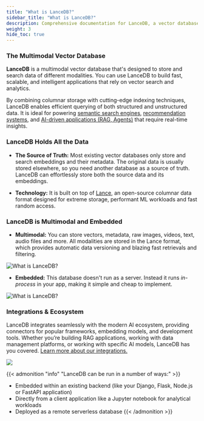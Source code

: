 ```yaml
---
title: "What is LanceDB?"
sidebar_title: "What is LanceDB?"
description: Comprehensive documentation for LanceDB, a vector database for AI applications. Includes guides, tutorials, API references, and best practices for vector search and data management.
weight: 3
hide_toc: true
---
```


### The Multimodal Vector Database

**LanceDB** is a multimodal vector database that's designed to store and search data of different modalities. You can use LanceDB to build fast, scalable, and intelligent applications that rely on vector search and analytics. 

By combining columnar storage with cutting-edge indexing techniques, LanceDB enables efficient querying of both structured and unstructured data. It is ideal for powering [semantic search engines](/tutorials/multimodal-vector-search/), [recommendation systems](/tutorials/multimodal-vector-search/), and [AI-driven applications (RAG, Agents)](/tutorials/RAG/) that require real-time insights.

### LanceDB Holds All the Data

- **The Source of Truth:** Most existing vector databases only store and search embeddings and their metadata. The original data is usually stored elsewhere, so you need another database as a source of truth. LanceDB can effortlessly store both the source data and its embeddings.

- **Technology:** It is built on top of [Lance](https://github.com/lancedb/lance), an open-source columnar data format designed for extreme storage, performant ML workloads and fast random access.

### LanceDB is Multimodal and Embedded

- **Multimodal:** You can store vectors, metadata, raw images, videos, text, audio files and more. All modalities are stored in the Lance format, which provides automatic data versioning and blazing fast retrievals and filtering.

![What is LanceDB?](/assets/docs/overview/multimodal.png)

- **Embedded:** This database doesn't run as a server. Instead it runs *in-process* in your app, making it simple and cheap to implement. 

![What is LanceDB?](/assets/docs/lancedb_embedded_explanation.png)

### Integrations & Ecosystem

LanceDB integrates seamlessly with the modern AI ecosystem, providing connectors for popular frameworks, embedding models, and development tools. Whether you’re building RAG applications, working with data management platforms, or working with specific AI models, LanceDB has you covered. [Learn more about our integrations.](/docs/integrations/)

![](/assets/docs/ecosystem-illustration.png)

{{< admonition "info" "LanceDB can be run in a number of ways:" >}}
* Embedded within an existing backend (like your Django, Flask, Node.js or FastAPI application)
* Directly from a client application like a Jupyter notebook for analytical workloads
* Deployed as a remote serverless database
{{< /admonition >}}






